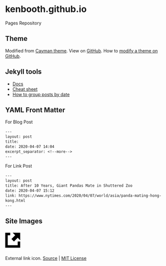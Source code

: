 # kenbooth.github.io
Pages Repository

## Theme
 
Modified from [Cayman theme](https://pages-themes.github.io/cayman/). View on [GitHub](https://github.com/pages-themes/cayman). How to [modify a theme on GitHub](https://help.github.com/en/github/working-with-github-pages/adding-a-theme-to-your-github-pages-site-using-jekyll).

## Jekyll tools
- [Docs](https://jekyllrb.com/docs/)
- [Cheat sheet](https://devhints.io/jekyll)
- [How to group posts by date](https://stackoverflow.com/questions/18669143/how-to-group-posts-by-date-on-home-page-in-jekyll)

## YAML Front Matter
For Blog Post
```
---
layout: post
title: 
date: 2020-04-07 14:04
excerpt_separator: <!--more-->
---
```
For Link Post
```
---
layout: post
title: After 10 Years, Giant Pandas Mate in Shuttered Zoo
date: 2020-04-07 15:12
link: https://www.nytimes.com/2020/04/07/world/asia/panda-mating-hong-kong.html
---
```
## Site Images
![external link icon](/assets/images/external-link.png)

External link icon. [Source](https://www.iconfinder.com/icons/298812/external_link_icon) | [MIT License](https://opensource.org/licenses/MIT)

